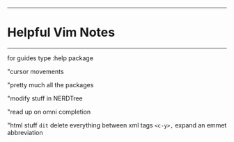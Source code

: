 -----------------------------------------------------------
# Helpful Vim Notes
-----------------------------------------------------------

for guides type :help package

"cursor movements
[](http://vim.wikia.com/wiki/All_the_right_moves)

"pretty much all the packages
[](http://vimawesome.com/)

"modify stuff in NERDTree
[](http://stackoverflow.com/questions/3102115/how-to-create-folders-in-vim-by-preference-using-nerdtree)

"read up on omni completion
[](http://vim.wikia.com/wiki/Omni_completion)

"html stuff
`dit` delete everything between xml tags
`<c-y>,` expand an emmet abbreviation
